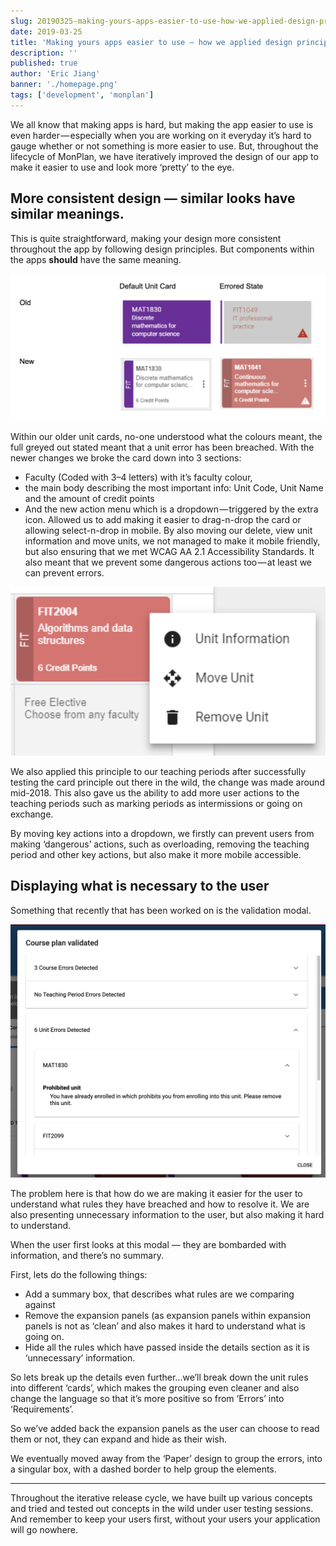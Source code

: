 ```yaml
---
slug: 20190325-making-yours-apps-easier-to-use-how-we-applied-design-principles-to-monplan
date: 2019-03-25
title: 'Making yours apps easier to use — how we applied design principles to MonPlan'
description: ''
published: true
author: 'Eric Jiang'
banner: './homepage.png'
tags: ['development', 'monplan']
---
```


We all know that making apps is hard, but making the app easier to use is even harder — especially when you are working on it everyday it’s hard to gauge whether or not something is more easier to use. But, throughout the lifecycle of MonPlan, we have iteratively improved the design of our app to make it easier to use and look more ‘pretty’ to the eye.

## More consistent design — similar looks have similar meanings.

This is quite straightforward, making your design more consistent throughout the app by following design principles. But components within the apps **should** have the same meaning.

![](./old-and-new-unit-cards.png)

Within our older unit cards, no-one understood what the colours meant, the full greyed out stated meant that a unit error has been breached. With the newer changes we broke the card down into 3 sections:

- Faculty (Coded with 3–4 letters) with it’s faculty colour,
- the main body describing the most important info: Unit Code, Unit Name and the amount of credit points
- And the new action menu which is a dropdown — triggered by the extra icon. Allowed us to add making it easier to drag-n-drop the card or allowing select-n-drop in mobile. By also moving our delete, view unit information and move units, we not managed to make it mobile friendly, but also ensuring that we met WCAG AA 2.1 Accessibility Standards. It also meant that we prevent some dangerous actions too — at least we can prevent errors.

![](./context-menu.png)

We also applied this principle to our teaching periods after successfully testing the card principle out there in the wild, the change was made around mid-2018. This also gave us the ability to add more user actions to the teaching periods such as marking periods as intermissions or going on exchange.

By moving key actions into a dropdown, we firstly can prevent users from making ‘dangerous’ actions, such as overloading, removing the teaching period and other key actions, but also make it more mobile accessible.

## Displaying what is necessary to the user
Something that recently that has been worked on is the validation modal.

![](./current-validation-modal.png)

The problem here is that how do we are making it easier for the user to understand what rules they have breached and how to resolve it.
We are also presenting unnecessary information to the user, but also making it hard to understand.

When the user first looks at this modal — they are bombarded with information, and there’s no summary.

First, lets do the following things:
- Add a summary box, that describes what rules are we comparing against
- Remove the expansion panels (as expansion panels within expansion panels is not as ‘clean’ and also makes it hard to understand what is going on.
- Hide all the rules which have passed inside the details section as it is ‘unnecessary’ information.

So lets break up the details even further…we’ll break down the unit rules into different ‘cards’, which makes the grouping even cleaner and also change the language so that it’s more positive so from ‘Errors’ into ‘Requirements’.

So we’ve added back the expansion panels as the user can choose to read them or not, they can expand and hide as their wish.

We eventually moved away from the ‘Paper’ design to group the errors, into a singular box, with a dashed border to help group the elements.

---
Throughout the iterative release cycle, we have built up various concepts and tried and tested out concepts in the wild under user testing sessions.
And remember to keep your users first, without your users your application will go nowhere.